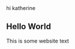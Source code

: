 <!DOCTYPE html>
<html>
<head>
  hi katherine

  <link rel="shortcut icon" href="https://cdn.glitch.global/8cc84ac9-ce27-453e-a509-38195d1a1304/Untitled%20design.png?v=1643775189051" />
  </head>
  
  <body>
    <h2>
      Hello World
    </h2>
    <p>
      This is some website text
    </p>
  </body>



</html>
